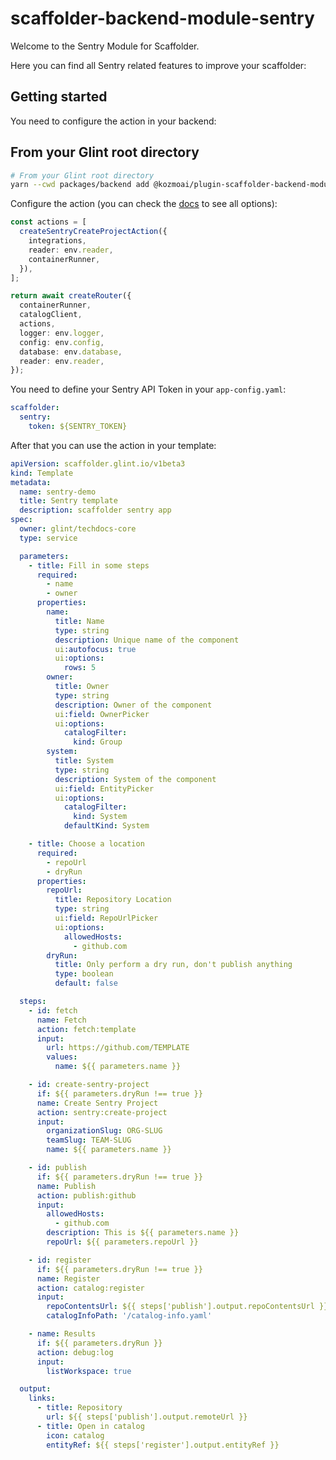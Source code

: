 # scaffolder-backend-module-sentry

Welcome to the Sentry Module for Scaffolder.

Here you can find all Sentry related features to improve your scaffolder:

## Getting started

You need to configure the action in your backend:

## From your Glint root directory

```bash
# From your Glint root directory
yarn --cwd packages/backend add @kozmoai/plugin-scaffolder-backend-module-sentry
```

Configure the action (you can check
the [docs](https://glint.io/docs/features/software-templates/writing-custom-actions#registering-custom-actions) to
see all options):

```typescript
const actions = [
  createSentryCreateProjectAction({
    integrations,
    reader: env.reader,
    containerRunner,
  }),
];

return await createRouter({
  containerRunner,
  catalogClient,
  actions,
  logger: env.logger,
  config: env.config,
  database: env.database,
  reader: env.reader,
});
```

You need to define your Sentry API Token in your `app-config.yaml`:

```yaml
scaffolder:
  sentry:
    token: ${SENTRY_TOKEN}
```

After that you can use the action in your template:

```yaml
apiVersion: scaffolder.glint.io/v1beta3
kind: Template
metadata:
  name: sentry-demo
  title: Sentry template
  description: scaffolder sentry app
spec:
  owner: glint/techdocs-core
  type: service

  parameters:
    - title: Fill in some steps
      required:
        - name
        - owner
      properties:
        name:
          title: Name
          type: string
          description: Unique name of the component
          ui:autofocus: true
          ui:options:
            rows: 5
        owner:
          title: Owner
          type: string
          description: Owner of the component
          ui:field: OwnerPicker
          ui:options:
            catalogFilter:
              kind: Group
        system:
          title: System
          type: string
          description: System of the component
          ui:field: EntityPicker
          ui:options:
            catalogFilter:
              kind: System
            defaultKind: System

    - title: Choose a location
      required:
        - repoUrl
        - dryRun
      properties:
        repoUrl:
          title: Repository Location
          type: string
          ui:field: RepoUrlPicker
          ui:options:
            allowedHosts:
              - github.com
        dryRun:
          title: Only perform a dry run, don't publish anything
          type: boolean
          default: false

  steps:
    - id: fetch
      name: Fetch
      action: fetch:template
      input:
        url: https://github.com/TEMPLATE
        values:
          name: ${{ parameters.name }}

    - id: create-sentry-project
      if: ${{ parameters.dryRun !== true }}
      name: Create Sentry Project
      action: sentry:create-project
      input:
        organizationSlug: ORG-SLUG
        teamSlug: TEAM-SLUG
        name: ${{ parameters.name }}

    - id: publish
      if: ${{ parameters.dryRun !== true }}
      name: Publish
      action: publish:github
      input:
        allowedHosts:
          - github.com
        description: This is ${{ parameters.name }}
        repoUrl: ${{ parameters.repoUrl }}

    - id: register
      if: ${{ parameters.dryRun !== true }}
      name: Register
      action: catalog:register
      input:
        repoContentsUrl: ${{ steps['publish'].output.repoContentsUrl }}
        catalogInfoPath: '/catalog-info.yaml'

    - name: Results
      if: ${{ parameters.dryRun }}
      action: debug:log
      input:
        listWorkspace: true

  output:
    links:
      - title: Repository
        url: ${{ steps['publish'].output.remoteUrl }}
      - title: Open in catalog
        icon: catalog
        entityRef: ${{ steps['register'].output.entityRef }}
```
